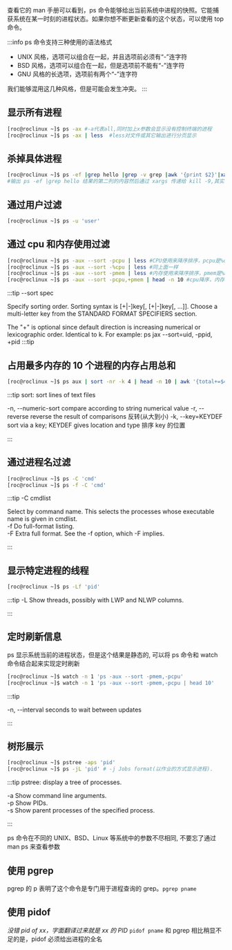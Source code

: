 查看它的 man 手册可以看到，ps 命令能够给出当前系统中进程的快照。它能捕获系统在某一时刻的进程状态。如果你想不断更新查看的这个状态，可以使用 top 命令。

:::info
ps 命令支持三种使用的语法格式

- UNIX 风格，选项可以组合在一起，并且选项前必须有“-”连字符
- BSD 风格，选项可以组合在一起，但是选项前不能有“-”连字符
- GNU 风格的长选项，选项前有两个“-”连字符

我们能够混用这几种风格，但是可能会发生冲突。
:::

## 显示所有进程

```bash
[roc@roclinux ~]$ ps -ax #-a代表all,同时加上x参数会显示没有控制终端的进程
[roc@roclinux ~]$ ps -ax | less  #less对文件或其它输出进行分页显示
```

## 杀掉具体进程

```bash
[roc@roclinux ~]$ ps -ef |grep hello |grep -v grep |awk '{print $2}'|xargs kill -9
#输出 ps -ef |grep hello 结果的第二列的内容然后通过 xargs 传递给 kill -9,其实第二列内容就是 hello 的进程号
```

## 通过用户过滤

```bash
[roc@roclinux ~]$ ps -u 'user'
```

## 通过 cpu 和内存使用过滤

```bash
[roc@roclinux ~]$ ps -aux --sort -pcpu | less #CPU使用来降序排序，pcpu是%cpu的别名
[roc@roclinux ~]$ ps -aux --sort -%cpu | less #同上面一样
[roc@roclinux ~]$ ps -aux --sort -pmem | less #内存使用来降序排序，pmem是%mem的别名
[roc@roclinux ~]$ ps -aux --sort -pcpu,+pmem | head -n 10 #cpu降序，内存升序前10条
```

:::tip
--sort spec

Specify sorting order. Sorting syntax is [+|-]key[, [+|-]key[, ...]]. Choose a multi-letter key from the STANDARD FORMAT SPECIFIERS section.

The "+" is optional since default direction is increasing numerical or lexicographic order. Identical to k. For example: ps jax --sort=uid, -ppid, +pid
:::tip

## 占用最多内存的 10 个进程的内存占用总和

```bash
[roc@roclinux ~]$ ps aux | sort -nr -k 4 | head -n 10 | awk '{total+=$4}END{print "sum="total"%"}'
```

:::tip
sort: sort lines of text files

-n, --numeric-sort compare according to string numerical value
-r, --reverse reverse the result of comparisons 反转(从大到小)
-k, --key=KEYDEF sort via a key; KEYDEF gives location and type 排序 key 的位置

:::

## 通过进程名过滤

```bash
[roc@roclinux ~]$ ps -C 'cmd'
[roc@roclinux ~]$ ps -f -C 'cmd'
```

:::tip
-C cmdlist

Select by command name. This selects the processes whose executable name is given in cmdlist.  
-f Do full-format listing.  
-F Extra full format. See the -f option, which -F implies.

:::

## 显示特定进程的线程

```bash
[roc@roclinux ~]$ ps -Lf 'pid'
```

:::tip
-L Show threads, possibly with LWP and NLWP columns.

:::

## 定时刷新信息

ps 显示系统当前的进程状态，但是这个结果是静态的, 可以将 ps 命令和 watch 命令结合起来实现定时刷新

```bash
[roc@roclinux ~]$ watch -n 1 'ps -aux --sort -pmem,-pcpu'
[roc@roclinux ~]$ watch -n 1 'ps -aux --sort -pmem,-pcpu | head 10'
```

:::tip

-n, --interval seconds to wait between updates

:::

## 树形展示

```bash
[roc@roclinux ~]$ pstree -aps 'pid'
[roc@roclinux ~]$ ps -jL 'pid' # -j Jobs format(以作业的方式显示进程).
```

:::tip
pstree: display a tree of processes.

-a Show command line arguments.  
-p Show PIDs.  
-s Show parent processes of the specified process.

:::

ps 命令在不同的 UNIX、BSD、Linux 等系统中的参数不尽相同, 不要忘了通过 man ps 来查看参数

## 使用 pgrep

pgrep 的 p 表明了这个命令是专门用于进程查询的 grep。`pgrep pname`

## 使用 pidof

_没错 pid of xx，字面翻译过来就是 xx 的 PID_
`pidof pname`
和 pgrep 相比稍显不足的是，pidof 必须给出进程的全名
